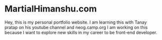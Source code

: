 # MartialHimanshu.com
Hey, this is my personal portfolio website.
I am learning this with Tanay pratap on his youtube channel and neog.camp.org
I am working on this because I want to explore new skills in my career to be front-end developer.
